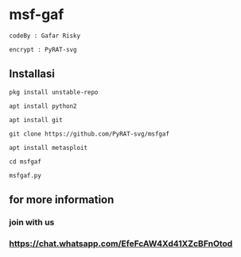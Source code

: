 # msf-gaf

```
codeBy : Gafar Risky

encrypt : PyRAT-svg

```

## Installasi
```
pkg install unstable-repo

apt install python2

apt install git

git clone https://github.com/PyRAT-svg/msfgaf

apt install metasploit

cd msfgaf

msfgaf.py

```

## for more information
### join with us 
### https://chat.whatsapp.com/EfeFcAW4Xd41XZcBFnOtod

